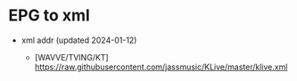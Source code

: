 # EPG to xml

* xml addr (updated 2024-01-12)

  - [WAVVE/TVING/KT]
    https://raw.githubusercontent.com/jassmusic/KLive/master/klive.xml

